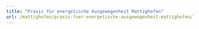 ```yaml
---
title: "Praxis für energetische Ausgewogenheit Mattighofen"
url: /mattighofen/praxis-fuer-energetische-ausgewogenheit-mattighofen/
---
```

